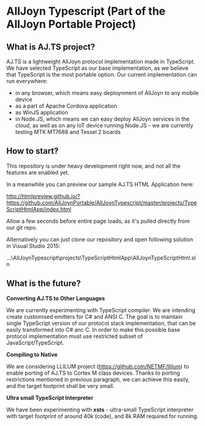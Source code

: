 AllJoyn Typescript (Part of the AllJoyn Portable Project)
=========================================================

What is AJ.TS project?
----------------------

AJ.TS is a lightweight AllJoyn protocol implementation made in TypeScript. We have selected TypeScript as our base implementation, as we believe that TypeScript is the most portable option. Our current implementation can run everywhere:
* in any browser, which means easy deploynment of AllJoyn to any mobile device
* as a part of Apache Cordova application
* as WinJS application
* in Node.JS, which means we can easy deploy AllJoyn services in the cloud, as well as on any IoT device running Node.JS - we are currently testing MTK MT7688 and Tessel 2 boards

How to start?
----------------------

This repository is under heavy development right now, and  not all the features are enabled yet.

In a meanwhile you can preview our sample AJ.TS HTML Application here:

http://htmlpreview.github.io/?https://github.com/AllJoynPortable/AllJoynTypescript/master/projects/TypeScriptHtmlApp/index.html

Allow a few seconds before entire page loads, as it's pulled directly from our git repo.

Alternatively you can just clone our repository and open following solution in Visual Studio 2015:

...\AllJoynTypescript\projects\TypeScriptHtmlApp\AllJoynTypeScriptHtml.sln



What is the future?
-------------------

**Converting AJ.TS to Other Languages**

We are currently experimenting with TypeScript compiler. We are intending create customised emitters for C# and ANSI C. The goal is to maintain single TypeScript version of our protocol stack implementation, that can be easily transformed into C# anc C. In order to make this possible base protocol implementation must use restricted subset of JavaScript/TypeScript.

**Compiling to Native**

We are considering LLILUM project (https://github.com/NETMF/llilum) to enable porting of AJ.TS to Cortex M class devices. Thanks to porting restrictions mentioned in previous paragraph, we can achieve this easily, and the target footprint shall be very small.

**Ultra small TypeScript Interpreter**

We have been experimenting with **xsts** - ultra-small TypeScript interpreter with target footprint of around 40k (code), and 8k RAM required for running.  


